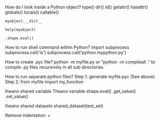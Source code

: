 How do I look inside a Python object?
    type()
    dir()
    id()
    getattr()
    hasattr()
    globals()
    locals()
    callable()
    
    myobject.__dict__
    
    help(myobject)
    
    .shape.eval()
    
How to run shell command within Python?
    import subprocess
    subprocess.call('ls')
    subprocess.call('python mypython.py')

How to create .pyc file?
    python -m myfile.py
    or "python -m compileall ." to compile .py files recursively in all sub directories
    
How to run separate python files?
    Step 1:  generate myfile.pyc (See above)
    Step 2:  from myfile import my_function
    
theano shared variable
    Theano variable shape.eval()
    .get_value()
    .set_value()
    
theano shared datasets
    shared_dataset(test_set)
    
Remove indentation: <shift> + <tab>